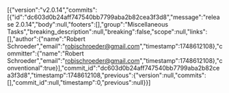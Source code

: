 [{"version":"v2.0.14","commits":[{"id":"dc603d0b24aff747540bb7799aba2b82cea3f3d8","message":"release 2.0.14","body":null,"footers":[],"group":"Miscellaneous Tasks","breaking_description":null,"breaking":false,"scope":null,"links":[],"author":{"name":"Robert Schroeder","email":"robjschroeder@gmail.com","timestamp":1748612108},"committer":{"name":"Robert Schroeder","email":"robjschroeder@gmail.com","timestamp":1748612108},"conventional":true}],"commit_id":"dc603d0b24aff747540bb7799aba2b82cea3f3d8","timestamp":1748612108,"previous":{"version":null,"commits":[],"commit_id":null,"timestamp":0,"previous":null}}]
